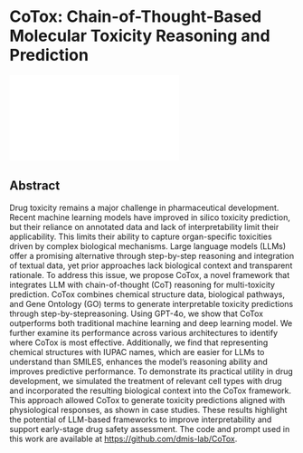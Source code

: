 # CoTox: Chain-of-Thought-Based Molecular Toxicity Reasoning and Prediction
![img](./_figure/Cotox_figure.pdf)

## Abstract
Drug toxicity remains a major challenge in pharmaceutical development. Recent machine learning models have improved in silico toxicity prediction, but their reliance on annotated data and lack of interpretability limit their applicability. This limits their ability to capture organ-specific toxicities driven by complex biological mechanisms. Large language models (LLMs) offer a promising alternative through step-by-step reasoning and integration of textual data, yet prior approaches lack biological context and transparent rationale. To address this issue, we propose CoTox, a novel framework that integrates LLM with chain-of-thought (CoT) reasoning for multi-toxicity prediction. CoTox combines chemical structure data, biological pathways, and Gene Ontology (GO) terms to generate interpretable toxicity predictions through step-by-stepreasoning. Using GPT-4o, we show that CoTox outperforms both traditional machine learning and deep learning model. We further examine its performance across various architectures to identify where CoTox is most effective. Additionally, we find that representing chemical structures with IUPAC names, which are easier for LLMs to understand than SMILES, enhances the model’s reasoning ability and improves predictive performance. To demonstrate its practical utility in drug development, we simulated the treatment of relevant cell types with drug and incorporated the resulting biological context into the CoTox framework. This approach allowed CoTox to generate toxicity predictions aligned with physiological responses, as shown in case studies. These results highlight the potential of LLM-based frameworks to improve interpretability and support early-stage drug safety assessment. The code and prompt used in this work are available at https://github.com/dmis-lab/CoTox.
